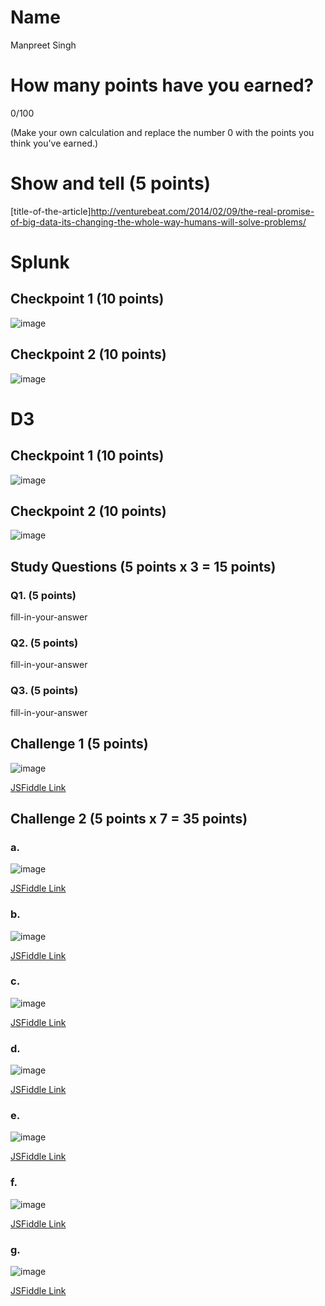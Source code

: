 # Name

Manpreet Singh

# How many points have you earned?

0/100

(Make your own calculation and replace the number 0 with the points you think you've earned.)

# Show and tell (5 points)

[title-of-the-article]http://venturebeat.com/2014/02/09/the-real-promise-of-big-data-its-changing-the-whole-way-humans-will-solve-problems/

# Splunk

## Checkpoint 1 (10 points)

![image](image.png?raw=true)

## Checkpoint 2 (10 points)

![image](image.png?raw=true)

# D3

## Checkpoint 1 (10 points)

![image](image.png?raw=true)

## Checkpoint 2 (10 points)

![image](image.png?raw=true)

## Study Questions (5 points x 3 = 15 points)

### Q1. (5 points)

fill-in-your-answer

### Q2. (5 points)

fill-in-your-answer

### Q3. (5 points)

fill-in-your-answer


## Challenge 1 (5 points)

![image](image.png?raw=true)

[JSFiddle Link](http://jsfiddle.net/replace-this-path)

## Challenge 2 (5 points x 7 = 35 points)

### a. 

![image](image.png?raw=true)

[JSFiddle Link](http://jsfiddle.net/replace-this-path)

### b.

![image](image.png?raw=true)

[JSFiddle Link](http://jsfiddle.net/replace-this-path)

### c.

![image](image.png?raw=true)

[JSFiddle Link](http://jsfiddle.net/replace-this-path)

### d.

![image](image.png?raw=true)

[JSFiddle Link](http://jsfiddle.net/replace-this-path)

### e.

![image](image.png?raw=true)

[JSFiddle Link](http://jsfiddle.net/replace-this-path)

### f.

![image](image.png?raw=true)

[JSFiddle Link](http://jsfiddle.net/replace-this-path)


### g.

![image](image.png?raw=true)

[JSFiddle Link](http://jsfiddle.net/replace-this-path)
